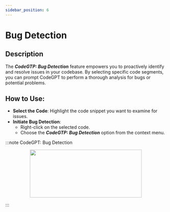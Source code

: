 ```yaml
---
sidebar_position: 6
---
```


# Bug Detection

## Description
The ***CodeGTP: Bug Detection*** feature empowers you to proactively identify and resolve issues in your codebase. By selecting specific code segments, you can prompt CodeGPT to perform a thorough analysis for bugs or potential problems.

## How to Use:
- **Select the Code**: Highlight the code snippet you want to examine for issues.
- **Initiate Bug Detection**:
    - Right-click on the selected code.
    - Choose the ***CodeGTP: Bug Detection*** option from the context menu.

:::note CodeGPT: Bug Detection
<p align="center">    
  <img width="350" height="150" src="https://github.com/davila7/code-gpt-docs/assets/6216945/09e399fc-40d0-48c6-be7d-4224579380d4" />
</p>
:::


